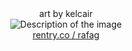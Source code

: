 <div align="center">
   art by kelcair
</div>

<div align="center">
    <img src="https://files.catbox.moe/cvugpt.png" alt="Description of the image">
</div>

<div align="center">
   <a href="https://rentry.co/rfgz">rentry.co / rafag</a>
</div>

